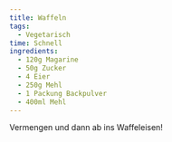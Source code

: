 ```yaml
---
title: Waffeln
tags:
  - Vegetarisch
time: Schnell
ingredients:
  - 120g Magarine
  - 50g Zucker
  - 4 Eier
  - 250g Mehl
  - 1 Packung Backpulver
  - 400ml Mehl
---
```


Vermengen und dann ab ins Waffeleisen!
